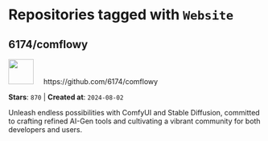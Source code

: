 # Repositories tagged with `Website`


## 6174/comflowy


<a href='https://github.com/6174/comflowy'>
<img src="https://avatars.githubusercontent.com/u/3872872?v=4" width="50" height="50"></a> &nbsp; &nbsp; https://github.com/6174/comflowy

**Stars**: `870` | **Created at**: `2024-08-02`


Unleash endless possibilities with ComfyUI and Stable Diffusion, committed to crafting refined AI-Gen tools and cultivating a vibrant community for both developers and users. 

